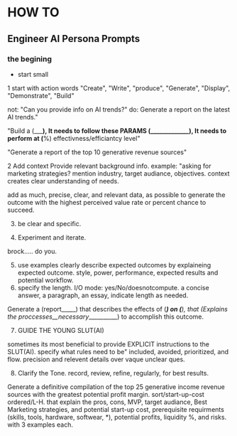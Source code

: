# HOW TO
## Engineer AI Persona Prompts
### the begining 
- start small 

1 start with action words
"Create", "Write", "produce", "Generate", "Display", "Demonstrate", "Build"

not: "Can you provide info on AI trends?"
do: Generate a report on the latest AI trends."

"Build a (___________), It needs to follow these PARAMS (_____________), It needs to perform at (________%) effectivness/efficiantcy level"

"Generate a report of the top 10 generative revenue sources"

2 Add context
Provide relevant background info.
example: "asking for marketing strategies? mention industry, target audiance, objectives.
context creates clear understanding of needs.

add as much, precise, clear, and relevant data, as possible to generate the outcome with the highest perceived value rate or percent chance to succeed.

3. be clear and specific.

4. Experiment and iterate.

brock..... do you.

5. use examples
clearly describe expected outcomes by explaineing expected outcome.
style, power, performance, expected results and potential workflow.
6. specify the length.
I/O mode: yes/No/doesnotcompute.
a concise answer, a paragraph, an essay, indicate length as needed.

Generate a (report_____) that describes the effects of (_________) on (________), that (Explains the proccesses__necessary___________) to accomplish this outcome.

 7. GUIDE THE YOUNG SLUT(AI)

 sometimes its most beneficial to provide EXPLICIT instructions to the SLUT(AI). specify what rules need to be" included, avoided, prioritized, and flow.
 precision and relevent details over vaque unclear ques.

8. Clarify the Tone.
record, review, refine, regularly, for best results.




Generate a definitive compilation of the top 25 generative income revenue sources with the greatest potential profit margin. sort/start-up-cost ordered/L-H. that explain the pros, cons, MVP, target audiance, Best Marketing strategies, and potential start-up cost, prerequisite requirments (skills, tools, hardware, softwear, *), potential profits, liquidity %, and risks. with 3 examples each.
 


